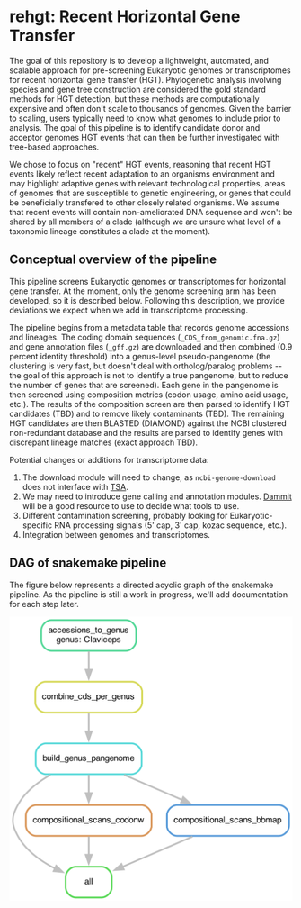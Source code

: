 # rehgt: Recent Horizontal Gene Transfer

The goal of this repository is to develop a lightweight, automated, and scalable approach for pre-screening Eukaryotic genomes or transcriptomes for recent horizontal gene transfer (HGT).
Phylogenetic analysis involving species and gene tree construction are considered the gold standard methods for HGT detection, but these methods are computationally expensive and often don't scale to thousands of genomes.
Given the barrier to scaling, users typically need to know what genomes to include prior to analysis.
The goal of this pipeline is to identify candidate donor and acceptor genomes HGT events that can then be further investigated with tree-based approaches.

We chose to focus on "recent" HGT events, reasoning that recent HGT events likely reflect recent adaptation to an organisms environment and may highlight adaptive genes with relevant technological properties, areas of genomes that are susceptible to genetic engineering, or genes that could be beneficially transfered to other closely related organisms.
We assume that recent events will contain non-ameliorated DNA sequence and won't be shared by all members of a clade (although we are unsure what level of a taxonomic lineage constitutes a clade at the moment).

## Conceptual overview of the pipeline

This pipeline screens Eukaryotic genomes or transcriptomes for horizontal gene transfer.
At the moment, only the genome screening arm has been developed, so it is described below.
Following this description, we provide deviations we expect when we add in transcriptome processing.

The pipeline begins from a metadata table that records genome accessions and lineages.
The coding domain sequences (`_CDS_from_genomic.fna.gz`) and gene annotation files (`_gff.gz`) are downloaded and then combined (0.9 percent identity threshold) into a genus-level pseudo-pangenome (the clustering is very fast, but doesn't deal with ortholog/paralog problems -- the goal of this approach is not to identify a true pangenome, but to reduce the number of genes that are screened).
Each gene in the pangenome is then screened using composition metrics (codon usage, amino acid usage, etc.).
The results of the composition screen are then parsed to identify HGT candidates (TBD) and to remove likely contaminants (TBD).
The remaining HGT candidates are then BLASTED (DIAMOND) against the NCBI clustered non-redundant database and the results are parsed to identify genes with discrepant lineage matches (exact approach TBD).

Potential changes or additions for transcriptome data:
1. The download module will need to change, as `ncbi-genome-download` does not interface with [TSA](https://www.ncbi.nlm.nih.gov/genbank/tsa/).
2. We may need to introduce gene calling and annotation modules. [Dammit](https://github.com/dib-lab/dammit/tree/v2_staging/dammit/workflows) will be a good resource to use to decide what tools to use.
3. Different contamination screening, probably looking for Eukaryotic-specific RNA processing signals (5' cap, 3' cap, kozac sequence, etc.).
4. Integration between genomes and transcriptomes.

## DAG of snakemake pipeline

The figure below represents a directed acyclic graph of the snakemake pipeline.
As the pipeline is still a work in progress, we'll add documentation for each step later.

![](fig/dag.png)
